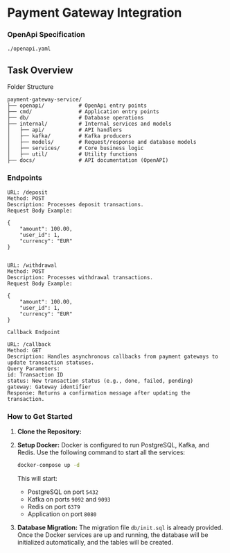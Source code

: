 # Payment Gateway Integration

### OpenApi Specification

```
./openapi.yaml

```

## Task Overview

Folder Structure
```
payment-gateway-service/
├── openapi/           # OpenApi entry points
├── cmd/               # Application entry points
├── db/                # Database operations
├── internal/          # Internal services and models
│   ├── api/           # API handlers
│   ├── kafka/         # Kafka producers
│   ├── models/        # Request/response and database models
│   ├── services/      # Core business logic
│   ├── util/          # Utility functions
├── docs/              # API documentation (OpenAPI)
```


### Endpoints

```Deposit Endpoint
URL: /deposit
Method: POST
Description: Processes deposit transactions.
Request Body Example:

{
    "amount": 100.00,
    "user_id": 1,
    "currency": "EUR"
}


```

```Deposit Endpoint
URL: /withdrawal
Method: POST
Description: Processes withdrawal transactions.
Request Body Example:

{
    "amount": 100.00,
    "user_id": 1,
    "currency": "EUR"
}

```

```
Callback Endpoint

URL: /callback
Method: GET
Description: Handles asynchronous callbacks from payment gateways to update transaction statuses.
Query Parameters:
id: Transaction ID
status: New transaction status (e.g., done, failed, pending)
gateway: Gateway identifier
Response: Returns a confirmation message after updating the transaction.
```




### How to Get Started

1. **Clone the Repository:**


2. **Setup Docker:**
    Docker is configured to run PostgreSQL, Kafka, and Redis. Use the following command to start all the services:

    ```bash
    docker-compose up -d
    ```

    This will start:
    - PostgreSQL on port `5432`
    - Kafka on ports `9092` and `9093`
    - Redis on port `6379`
    - Application on port `8080`

3. **Database Migration:**
    The migration file `db/init.sql` is already provided. Once the Docker services are up and running, the database will be initialized automatically, and the tables will be created.



